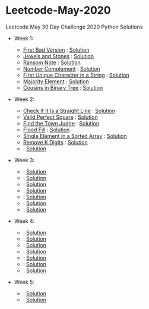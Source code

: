 # Leetcode-May-2020
Leetcode May 30 Day Challenge 2020 Python Solutions
- Week 1:
  - [First Bad Version](https://leetcode.com/explore/featured/card/may-leetcoding-challenge/534/week-1-may-1st-may-7th/3316/) : [Solution](Week_1/firstbadversion.py)
  - [Jewels and Stones](https://leetcode.com/explore/featured/card/may-leetcoding-challenge/534/week-1-may-1st-may-7th/3317/) : [Solution](Week_1/jewelsandstones.py)
  - [Ransom Note](https://leetcode.com/explore/challenge/card/may-leetcoding-challenge/534/week-1-may-1st-may-7th/3318/) : [Solution](Week_1/ransomnote.py)
  - [Number Complement](https://leetcode.com/explore/challenge/card/may-leetcoding-challenge/534/week-1-may-1st-may-7th/3319/) : [Solution](Week_1/NumComplement.py)
  - [First Unique Character in a String](https://leetcode.com/explore/challenge/card/may-leetcoding-challenge/534/week-1-may-1st-may-7th/3320/) : [Solution](Week_1/firstUniqueChar.py)
  - [Majority Element](https://leetcode.com/explore/challenge/card/may-leetcoding-challenge/534/week-1-may-1st-may-7th/3321/) : [Solution](Week_1/majorityelement.py)
  - [Cousins in Binary Tree](https://leetcode.com/explore/challenge/card/may-leetcoding-challenge/534/week-1-may-1st-may-7th/3322/) : [Solution](Week_1/CousinsBinaryTree.py)

- Week 2:
  - [Check If It Is a Straight Line](https://leetcode.com/explore/challenge/card/may-leetcoding-challenge/535/week-2-may-8th-may-14th/3323/) : [Solution](Week_2/StraightLine.py)
  - [Valid Perfect Square](https://leetcode.com/explore/featured/card/may-leetcoding-challenge/535/week-2-may-8th-may-14th/3324/) : [Solution](Week_2/ValidPerfectSquare.py)
  - [Find the Town Judge](https://leetcode.com/explore/challenge/card/may-leetcoding-challenge/535/week-2-may-8th-may-14th/3325/) : [Solution](Week_2/TownJudge.py)
  - [Flood Fill](https://leetcode.com/explore/challenge/card/may-leetcoding-challenge/535/week-2-may-8th-may-14th/3326/) : [Solution](Week_2/FloodFill.py)
  - [Single Element in a Sorted Array](https://leetcode.com/explore/featured/card/may-leetcoding-challenge/535/week-2-may-8th-may-14th/3327/) : [Solution](Week_2/singleelemsorted.py)
  - [Remove K Digits](https://leetcode.com/explore/featured/card/may-leetcoding-challenge/535/week-2-may-8th-may-14th/3328/) : [Solution](Week_2/removeKDigits.py)
  - []() : [Solution](Week_2/)

- Week 3:
  - []() : [Solution](Week_3/)
  - []() : [Solution](Week_3/)
  - []() : [Solution](Week_3/)
  - []() : [Solution](Week_3/)
  - []() : [Solution](Week_3/)
  - []() : [Solution](Week_3/)
  - []() : [Solution](Week_3/)

- Week 4:
  - []() : [Solution](Week_4/)
  - []() : [Solution](Week_4/)
  - []() : [Solution](Week_4/)
  - []() : [Solution](Week_4/)
  - []() : [Solution](Week_4/)
  - []() : [Solution](Week_4/)
  - []() : [Solution](Week_4/)  

- Week 5:
  - []() : [Solution](Week_5/)
  - []() : [Solution](Week_5/)
